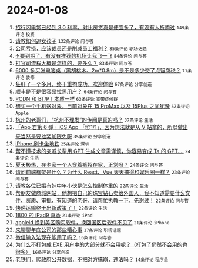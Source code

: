# 2024-01-08

1. [招行闪电贷已经到 3.0 利率，对比房贷真是便宜多了，有没有人折腾过](https://www.v2ex.com/t/1006684) `149条评论` `投资`
1. [请教如何追女孩子](https://www.v2ex.com/t/1006798) `132条评论` `问与答`
1. [公司亏损，应该裁员还是削减员工福利？](https://www.v2ex.com/t/1006675) `85条评论` `职场话题`
1. [✈要到期了，有没有推荐的机场让我飞一飞](https://www.v2ex.com/t/1006676) `84条评论` `问与答`
1. [打官司流程大概是怎样的，要多久？](https://www.v2ex.com/t/1006698) `83条评论` `问与答`
1. [6000 多买张电脑桌（黑胡桃木、2m*0.8m）是不是多少交了点智商税？](https://www.v2ex.com/t/1006821) `71条评论` `装修`
1. [狂肝了一个多月，终于重构成功，欢迎体验](https://www.v2ex.com/t/1006678) `67条评论` `分享创造`
1. [顺丰是不是很容易拉黑用户？](https://www.v2ex.com/t/1006713) `64条评论` `问与答`
1. [PCDN 和 BT/PT 本质一样](https://www.v2ex.com/t/1006664) `63条评论` `宽带症候群`
1. [想买一个手机送对象，目前对象在 15 ProMax 以及 15Plus 之间犹豫](https://www.v2ex.com/t/1006763) `57条评论` `Apple`
1. [杭州的老哥们，“杭州不理发”的传闻是真的吗？](https://www.v2ex.com/t/1006791) `37条评论` `生活`
1. [「App 君第 6 弹」iOS App 「📦1/1」，因为想法就是从 V 站拿的，所以做出来当然是要抽奖加限免呀](https://www.v2ex.com/t/1006860) `35条评论` `分享创造`
1. [iPhone 刷卡坐地铁](https://www.v2ex.com/t/1006744) `25条评论` `深圳`
1. [帮不懂技术的亲戚长辈用 GPT 生成文章需谨慎，你容易变成 Ta 的 GPT....](https://www.v2ex.com/t/1006839) `24条评论` `生活`
1. [夏天极热，在老家一个人穿着裤衩在家，正常吗？](https://www.v2ex.com/t/1006674) `24条评论` `问与答`
1. [请问前端框架是什么？为什么 React、Vue 天天搞得和娱乐圈一样？](https://www.v2ex.com/t/1006872) `23条评论` `问与答`
1. [请教各位已婚有娃中年小伙是怎么控制体重的](https://www.v2ex.com/t/1006863) `22条评论` `生活`
1. [帮朋友做商城网站，他想把自己的珠宝钻石卖给外国人，我不知道需要什么文件、资质、审批，有知道的老哥，请帮忙执教一下，先谢过！](https://www.v2ex.com/t/1006776) `22条评论` `问与答`
1. [快递运输终于出新政策了！](https://www.v2ex.com/t/1006773) `22条评论` `生活`
1. [1800 的 iPad9 真香](https://www.v2ex.com/t/1006751) `21条评论` `iPad`
1. [appleid 换到美区购买软件，换回国区后软件不见了](https://www.v2ex.com/t/1006688) `21条评论` `iPhone`
1. [来聊聊年底公司的那些糟心事](https://www.v2ex.com/t/1006786) `17条评论` `职场话题`
1. [微信输入法现在能用了吗？](https://www.v2ex.com/t/1006800) `16条评论` `问与答`
1. [为什么不打包成 EXE 用户中的大部分就不会用呢？（打包了仍然不会用的也很多）](https://www.v2ex.com/t/1006736) `16条评论` `分享创造`
1. [老铁们，爬政府公开数据，不把对方搞崩，违法吗？](https://www.v2ex.com/t/1006887) `14条评论` `程序员`
